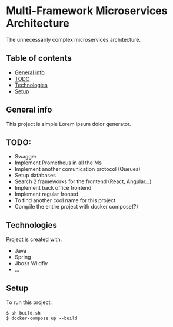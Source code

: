 # Multi-Framework Microservices Architecture
The unnecessarily complex microservices architecture.

## Table of contents
* [General info](#general-info)
* [TODO](#todo)
* [Technologies](#technologies)
* [Setup](#setup)

## General info
This project is simple Lorem ipsum dolor generator.

## TODO:

* Swagger
* Implement Prometheus in all the Ms
* Implement another comunication protocol (Queues)
* Setup databases
* Search 2 frameworks for the frontend (React, Angular...)
* Implement back office frontend
* Implement regular fronted
* To find another cool name for this project
* Compile the entire project with docker compose(?)
	
## Technologies
Project is created with:
* Java
* Spring
* Jboss Wildfly
* ...
	
## Setup
To run this project:

```
$ sh build.sh
$ docker-compose up --build
```
